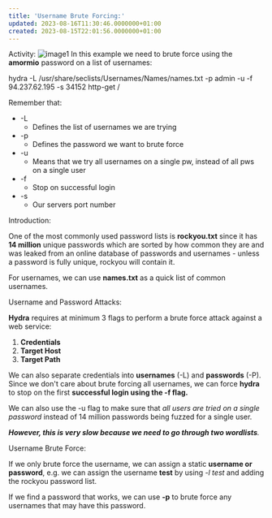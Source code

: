 ```yaml
---
title: 'Username Brute Forcing:'
updated: 2023-08-16T11:30:46.0000000+01:00
created: 2023-08-15T22:01:56.0000000+01:00
---
```


Activity:
![image1](../../../../_resources/image1-182.png)
In this example we need to brute force using the **amormio** password on a list of usernames:

hydra -L /usr/share/seclists/Usernames/Names/names.txt -p admin -u -f 94.237.62.195 -s 34152 http-get /

Remember that:
- -L
  - Defines the list of usernames we are trying
- -p
  - Defines the password we want to brute force
- -u
  - Means that we try all usernames on a single pw, instead of all pws on a single user
- -f
  - Stop on successful login
- -s
  - Our servers port number

Introduction:

One of the most commonly used password lists is **rockyou.txt** since it has **14 million** unique passwords which are sorted by how common they are and was leaked from an online database of passwords and usernames - unless a password is fully unique, rockyou will contain it.

For usernames, we can use **names.txt** as a quick list of common usernames.

Username and Password Attacks:

**Hydra** requires at minimum 3 flags to perform a brute force attack against a web service:

1.  **Credentials**
2.  **Target Host**
3.  **Target Path**

We can also separate credentials into **usernames** (-L) and **passwords** (-P). Since we don't care about brute forcing all usernames, we can force **hydra** to stop on the first **successful login using the -f flag.**

We can also use the -u flag to make sure that *all users are tried on a single password* instead of 14 million passwords being fuzzed for a single user.

***However, this is very slow because we need to go through two wordlists**.*

Username Brute Force:

If we only brute force the username, we can assign a static **username or password**, e.g. we can assign the username **test** by using *-l test* and adding the rockyou password list.

If we find a password that works, we can use **-p** to brute force any usernames that may have this password.

